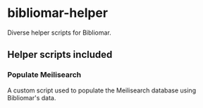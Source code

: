 # bibliomar-helper
Diverse helper scripts for Bibliomar.

## Helper scripts included

### Populate Meilisearch

A custom script used to populate the Meilisearch database using Bibliomar's data.  
